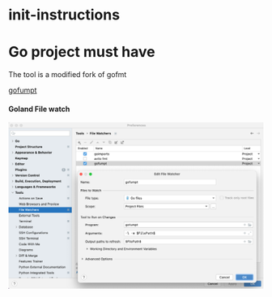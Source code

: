 # init-instructions

# Go project must have

The tool is a modified fork of gofmt

[gofumpt](https://github.com/mvdan/gofumpt)

#### Goland File watch

![Goland File watch](images/gofumpt-goland.png)